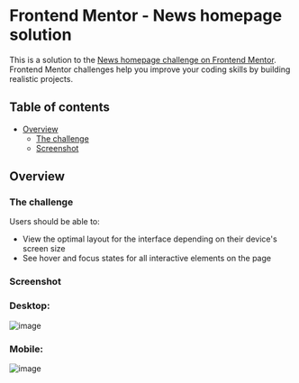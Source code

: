 # Frontend Mentor - News homepage solution

This is a solution to the [News homepage challenge on Frontend Mentor](https://www.frontendmentor.io/challenges/news-homepage-H6SWTa1MFl). Frontend Mentor challenges help you improve your coding skills by building realistic projects. 

## Table of contents

- [Overview](#overview)
  - [The challenge](#the-challenge)
  - [Screenshot](#screenshot)

## Overview

### The challenge

Users should be able to:

- View the optimal layout for the interface depending on their device's screen size
- See hover and focus states for all interactive elements on the page

### Screenshot

### Desktop:
![image](https://github.com/aveandrian/news-homepage-react/assets/13519212/edfdb6d9-7411-4a90-af10-365e1e329541)

### Mobile: 
![image](https://github.com/aveandrian/news-homepage-react/assets/13519212/79908b7d-83d6-4838-a692-cd42918a4e16)


